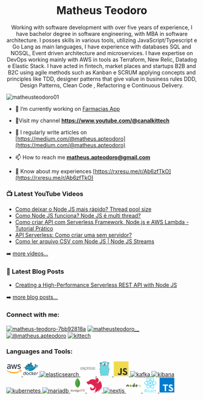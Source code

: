 <h1 align="center">Matheus Teodoro</h1>
<p align="center">Working with software development with over five years of experience, I have bachelor degree in software engineering, with MBA in software architecture. I posses skills in various tools, utilizing JavaScript/Typescript e Go Lang as main languages, I have experience with databases SQL and NOSQL, Event driven architecture and microservices. I have expertise on DevOps working mainly with AWS in tools as Terraform, New Relic, Datadog e Elastic Stack. I have acted in fintech, market places and startups B2B and B2C using agile methods such as Kanban e SCRUM applying concepts and principles like TDD, designer patterns that give value in business rules DDD, Design Patterns, Clean Code , Refactoring e Continuous Delivery.</p>

<p align="left"> <img src="https://komarev.com/ghpvc/?username=matheusteodoro01&label=Profile%20views&color=0e75b6&style=flat" alt="matheusteodoro01" /> </p>

- 🔭 I’m currently working on [Farmacias App](https://www.farmaciasapp.com.br)

- 🌱Visit my channel **https://www.youtube.com/@canalkittech**

- 📝 I regularly write articles on [https://medium.com/@matheus.apteodoro](https://medium.com/@matheus.apteodoro)

- 📫 How to reach me **matheus.apteodoro@gmail.com**

- 📄 Know about my experiences [https://rxresu.me/r/Ab6zfTkO](https://rxresu.me/r/Ab6zfTkO)

### 📺 Latest YouTube Videos
<!-- YOUTUBE:START -->
- [Como deixar o Node JS mais rápido? Thread pool size](https://www.youtube.com/watch?v=kMzgd9VHH1I)
- [Como Node JS funciona? Node JS é multi thread?](https://www.youtube.com/watch?v=8Pywrbkoy_Q)
- [Como criar API com Serverless Framework, Node.js e AWS Lambda - Tutorial Prático](https://www.youtube.com/watch?v=feZac0EQJUg)
- [API Serverless: Como criar uma sem servidor?](https://www.youtube.com/watch?v=uouzEFmtmiU)
- [Como ler arquivo CSV com Node JS |  Node JS Streams](https://www.youtube.com/watch?v=809vSec2K-M)
<!-- YOUTUBE:END -->

➡️ [more videos...](https://www.youtube.com/@canalkittech)

### 📕 Latest Blog Posts
<!-- BLOG-POST-LIST:START -->
- [Creating a High-Performance Serverless REST API with Node JS](https://medium.com/@matheus.apteodoro/creating-a-high-performance-serverless-rest-api-with-node-js-248d1ff30a3a?source=rss-265e03754e37------2)
<!-- BLOG-POST-LIST:END -->

➡️ [more blog posts...](https://medium.com/@matheus.apteodoro)

<h3 align="left">Connect with me:</h3>
<p align="left">
<a href="https://linkedin.com/in/matheus-teodoro-7bb92818a" target="blank"><img align="center" src="https://raw.githubusercontent.com/rahuldkjain/github-profile-readme-generator/master/src/images/icons/Social/linked-in-alt.svg" alt="matheus-teodoro-7bb92818a" height="30" width="40" /></a>
<a href="https://instagram.com/matheusteodoro__" target="blank"><img align="center" src="https://raw.githubusercontent.com/rahuldkjain/github-profile-readme-generator/master/src/images/icons/Social/instagram.svg" alt="matheusteodoro__" height="30" width="40" /></a>
<a href="https://medium.com/@matheus.apteodoro" target="blank"><img align="center" src="https://raw.githubusercontent.com/rahuldkjain/github-profile-readme-generator/master/src/images/icons/Social/medium.svg" alt="@matheus.apteodoro" height="30" width="40" /></a>
<a href="https://www.youtube.com/@canalkittech" target="blank"><img align="center" src="https://raw.githubusercontent.com/rahuldkjain/github-profile-readme-generator/master/src/images/icons/Social/youtube.svg" alt="kittech" height="30" width="40" /></a>
</p>

<h3 align="left">Languages and Tools:</h3>
<p align="left"> <a href="https://aws.amazon.com" target="_blank" rel="noreferrer"> <img src="https://raw.githubusercontent.com/devicons/devicon/master/icons/amazonwebservices/amazonwebservices-original-wordmark.svg" alt="aws" width="40" height="40"/> </a> <a href="https://www.docker.com/" target="_blank" rel="noreferrer"> <img src="https://raw.githubusercontent.com/devicons/devicon/master/icons/docker/docker-original-wordmark.svg" alt="docker" width="40" height="40"/> </a> <a href="https://www.elastic.co" target="_blank" rel="noreferrer"> <img src="https://www.vectorlogo.zone/logos/elastic/elastic-icon.svg" alt="elasticsearch" width="40" height="40"/> </a> <a href="https://expressjs.com" target="_blank" rel="noreferrer"> <img src="https://raw.githubusercontent.com/devicons/devicon/master/icons/express/express-original-wordmark.svg" alt="express" width="40" height="40"/> </a> <a href="https://golang.org" target="_blank" rel="noreferrer"> <img src="https://raw.githubusercontent.com/devicons/devicon/master/icons/go/go-original.svg" alt="go" width="40" height="40"/> </a> <a href="https://developer.mozilla.org/en-US/docs/Web/JavaScript" target="_blank" rel="noreferrer"> <img src="https://raw.githubusercontent.com/devicons/devicon/master/icons/javascript/javascript-original.svg" alt="javascript" width="40" height="40"/> </a> <a href="https://kafka.apache.org/" target="_blank" rel="noreferrer"> <img src="https://www.vectorlogo.zone/logos/apache_kafka/apache_kafka-icon.svg" alt="kafka" width="40" height="40"/> </a> <a href="https://www.elastic.co/kibana" target="_blank" rel="noreferrer"> <img src="https://www.vectorlogo.zone/logos/elasticco_kibana/elasticco_kibana-icon.svg" alt="kibana" width="40" height="40"/> </a> <a href="https://kubernetes.io" target="_blank" rel="noreferrer"> <img src="https://www.vectorlogo.zone/logos/kubernetes/kubernetes-icon.svg" alt="kubernetes" width="40" height="40"/> </a> <a href="https://mariadb.org/" target="_blank" rel="noreferrer"> <img src="https://www.vectorlogo.zone/logos/mariadb/mariadb-icon.svg" alt="mariadb" width="40" height="40"/> </a> <a href="https://www.mongodb.com/" target="_blank" rel="noreferrer"> <img src="https://raw.githubusercontent.com/devicons/devicon/master/icons/mongodb/mongodb-original-wordmark.svg" alt="mongodb" width="40" height="40"/> </a> <a href="https://nestjs.com/" target="_blank" rel="noreferrer"> <img src="https://raw.githubusercontent.com/devicons/devicon/master/icons/nestjs/nestjs-plain.svg" alt="nestjs" width="40" height="40"/> </a> <a href="https://nextjs.org/" target="_blank" rel="noreferrer"> <img src="https://cdn.worldvectorlogo.com/logos/nextjs-2.svg" alt="nextjs" width="40" height="40"/> </a> <a href="https://nodejs.org" target="_blank" rel="noreferrer"> <img src="https://raw.githubusercontent.com/devicons/devicon/master/icons/nodejs/nodejs-original-wordmark.svg" alt="nodejs" width="40" height="40"/> </a> <a href="https://reactjs.org/" target="_blank" rel="noreferrer"> <img src="https://raw.githubusercontent.com/devicons/devicon/master/icons/react/react-original-wordmark.svg" alt="react" width="40" height="40"/> </a> <a href="https://www.typescriptlang.org/" target="_blank" rel="noreferrer"> <img src="https://raw.githubusercontent.com/devicons/devicon/master/icons/typescript/typescript-original.svg" alt="typescript" width="40" height="40"/> </a> </p>
